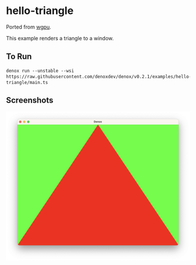 # hello-triangle

Ported from [wgpu](https://github.com/gfx-rs/wgpu/tree/v0.13.2/wgpu/examples/hello-triangle).

This example renders a triangle to a window.

## To Run

```
denox run --unstable --wsi https://raw.githubusercontent.com/denoxdev/denox/v0.2.1/examples/hello-triangle/main.ts
```

## Screenshots

![A red triangle over a green background.](./screenshot.png)
